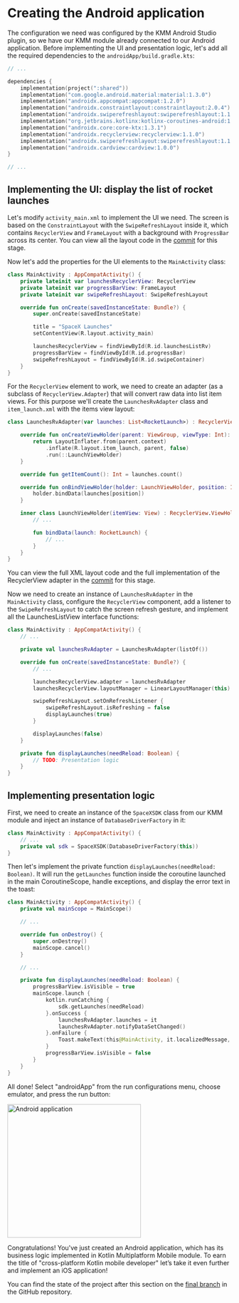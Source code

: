 # Creating the Android application

The configuration we need was configured by the KMM Android Studio plugin, so we have our KMM module already connected to our Android application. Before implementing the UI and presentation logic, let's add all the required dependencies to the `androidApp/build.gradle.kts`:

```kotlin
// ... 

dependencies {
    implementation(project(":shared"))
    implementation("com.google.android.material:material:1.3.0")
    implementation("androidx.appcompat:appcompat:1.2.0")
    implementation("androidx.constraintlayout:constraintlayout:2.0.4")
    implementation("androidx.swiperefreshlayout:swiperefreshlayout:1.1.0")
    implementation("org.jetbrains.kotlinx:kotlinx-coroutines-android:1.5.0-native-mt")
    implementation("androidx.core:core-ktx:1.3.1")
    implementation("androidx.recyclerview:recyclerview:1.1.0")
    implementation("androidx.swiperefreshlayout:swiperefreshlayout:1.1.0")
    implementation("androidx.cardview:cardview:1.0.0")
}

// ... 
```

## Implementing the UI: display the list of rocket launches

Let's modify `activity_main.xml` to implement the UI we need. The screen is based on the `ConstraintLayout` with the `SwipeRefreshLayout` inside it, which contains `RecyclerView` and `FrameLayout` with a background with `ProgressBar` across its center. You can view all the layout code in the [commit](https://github.com/kotlin-hands-on/kmm-networking-and-data-storage/commit/2f0abc1e4a8716b9d7d3abd3b443e01951b03046) for this stage.

Now let's add the properties for the UI elements to the `MainActivity` class: 

```kotlin
class MainActivity : AppCompatActivity() {
    private lateinit var launchesRecyclerView: RecyclerView
    private lateinit var progressBarView: FrameLayout
    private lateinit var swipeRefreshLayout: SwipeRefreshLayout

    override fun onCreate(savedInstanceState: Bundle?) {
        super.onCreate(savedInstanceState)

        title = "SpaceX Launches"
        setContentView(R.layout.activity_main)

        launchesRecyclerView = findViewById(R.id.launchesListRv)
        progressBarView = findViewById(R.id.progressBar)
        swipeRefreshLayout = findViewById(R.id.swipeContainer)
    }
}
```

For the `RecyclerView` element to work, we need to create an adapter (as a subclass of `RecyclerView.Adapter`) that will convert raw data into list item views. For this purpose we'll create the `LaunchesRvAdapter` class and `item_launch.xml` with the items view layout:

```kotlin
class LaunchesRvAdapter(var launches: List<RocketLaunch>) : RecyclerView.Adapter<LaunchesRvAdapter.LaunchViewHolder>() {

    override fun onCreateViewHolder(parent: ViewGroup, viewType: Int): LaunchViewHolder {
        return LayoutInflater.from(parent.context)
            .inflate(R.layout.item_launch, parent, false)
            .run(::LaunchViewHolder)
    }

    override fun getItemCount(): Int = launches.count()

    override fun onBindViewHolder(holder: LaunchViewHolder, position: Int) {
        holder.bindData(launches[position])
    }

    inner class LaunchViewHolder(itemView: View) : RecyclerView.ViewHolder(itemView) {
        // ...

        fun bindData(launch: RocketLaunch) {
            // ...
        }
    }
}
```

You can view the full XML layout code and the full implementation of the RecyclerView adapter in the [commit](https://github.com/kotlin-hands-on/kmm-networking-and-data-storage/commit/2f0abc1e4a8716b9d7d3abd3b443e01951b03046) for this stage.

Now we need to create an instance of `LaunchesRvAdapter` in the `MainActivity` class, configure the `RecyclerView` component, add a listener to the `SwipeRefreshLayout` to catch the screen refresh gesture, and implement all the LaunchesListView interface functions:

```kotlin
class MainActivity : AppCompatActivity() {
    // ...

    private val launchesRvAdapter = LaunchesRvAdapter(listOf())

    override fun onCreate(savedInstanceState: Bundle?) {
        // ...

        launchesRecyclerView.adapter = launchesRvAdapter
        launchesRecyclerView.layoutManager = LinearLayoutManager(this)

        swipeRefreshLayout.setOnRefreshListener {
            swipeRefreshLayout.isRefreshing = false
            displayLaunches(true) 
        }

        displayLaunches(false)
    }

    private fun displayLaunches(needReload: Boolean) {
        // TODO: Presentation logic
    }
}
```

## Implementing presentation logic

First, we need to create an instance of the `SpaceXSDK` class from our KMM module and inject an instance of `DatabaseDriverFactory` in it:

```kotlin
class MainActivity : AppCompatActivity() {
    // ...
    private val sdk = SpaceXSDK(DatabaseDriverFactory(this)) 
}
```

Then let's implement the private function `displayLaunches(needReload: Boolean)`. It will run the `getLaunches` function inside the coroutine launched in the main CoroutineScope, handle exceptions, and display the error text in the toast:

```kotlin
class MainActivity : AppCompatActivity() {
    private val mainScope = MainScope()

    // ...

    override fun onDestroy() {
        super.onDestroy()
        mainScope.cancel()
    }

    // ...

    private fun displayLaunches(needReload: Boolean) {
        progressBarView.isVisible = true
        mainScope.launch {
            kotlin.runCatching {
                sdk.getLaunches(needReload)
            }.onSuccess {
                launchesRvAdapter.launches = it
                launchesRvAdapter.notifyDataSetChanged()
            }.onFailure {
                Toast.makeText(this@MainActivity, it.localizedMessage, Toast.LENGTH_SHORT).show()
            }
            progressBarView.isVisible = false
        }
    }
}
```

All done! Select "androidApp" from the run configurations menu, choose emulator, and press the run button:

<img alt="Android application" src="./assets/android-application.png" width="300">

Congratulations! You've just created an Android application, which has its business logic implemented in Kotlin Multiplatform Mobile module. To earn the title of "cross-platform Kotlin mobile developer" let’s take it even further and implement an iOS application!

You can find the state of the project after this section on the [final branch](https://github.com/kotlin-hands-on/kmm-networking-and-data-storage/tree/final) in the GitHub repository.

